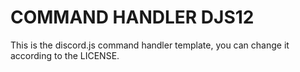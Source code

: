 # COMMAND HANDLER DJS12


This is the discord.js command handler template, you can change it according to the LICENSE.

